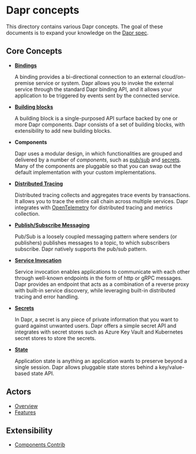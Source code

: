 # Dapr concepts

This directory contains various Dapr concepts. The goal of these documents is to expand your knowledge on the [Dapr spec](../reference/api/README.md).

## Core Concepts

* [**Bindings**](./bindings/README.md)

  A binding provides a bi-directional connection to an external cloud/on-premise service or system. Dapr allows you to invoke the external service through the standard Dapr binding API, and it allows your application to be triggered by events sent by the connected service.

* [**Building blocks**](./architecture/building_blocks.md)

  A building block is a single-purposed API surface backed by one or more Dapr components. Dapr consists of a set of building blocks, with extensibility to add new building blocks.

* **Components**
  
  Dapr uses a modular design, in which functionalities are grouped and delivered by a number of *components*, such as  [pub/sub](./publish-subscribe-messaging/README.md) and [secrets](./components/secrets.md). Many of the components are pluggable so that you can swap out the default implementation with your custom implementations. 

* [**Distributed Tracing**](./distributed-tracing/README.md)

  Distributed tracing collects and aggregates trace events by transactions. It allows you to trace the entire call chain across multiple services. Dapr integrates with [OpenTelemetry](https://opentelemetry.io/) for distributed tracing and metrics collection. 

* [**Publish/Subscribe Messaging**](./publish-subscribe-messaging/README.md)
  
  Pub/Sub is a loosely coupled messaging pattern where senders (or publishers) publishes messages to a topic, to which subscribers subscribe. Dapr natively supports the pub/sub pattern.

* [**Service Invocation**](./service-invocation/service-invocation.md)
  
  Service invocation enables applications to communicate with each other through well-known endpoints in the form of http or gRPC messages. Dapr provides an endpoint that acts as a combination of a reverse proxy with built-in service discovery, while leveraging built-in distributed tracing and error handling.

* [**Secrets**](./components/secrets.md)

  In Dapr, a secret is any piece of private information that you want to guard against unwanted users. Dapr offers a simple secret API and integrates with secret stores such as Azure Key Vault and Kubernetes secret stores to store the secrets.

* [**State**](./state-management/state-management.md)

  Application state is anything an application wants to preserve beyond a single session. Dapr allows pluggable state stores behind a key/value-based state API.

## Actors

* [Overview](./actor/actor_overview.md)
* [Features](./actor/actors_features.md)

## Extensibility

* [Components Contrib](https://github.com/dapr/components-contrib)
